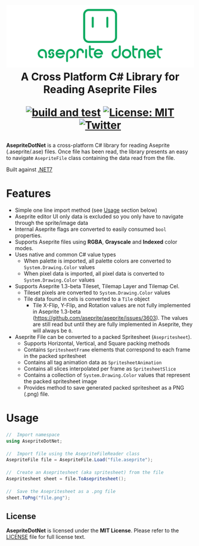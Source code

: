 <h1 align="center">
<img src="https://raw.githubusercontent.com/AristurtleDev/AsepriteDotNet/main/.github/images/aseprite-dotnet-banner.png" alt="AsepriteDotNet Logo">
<br/>
A Cross Platform C# Library for Reading Aseprite Files

[![build and test](https://github.com/AristurtleDev/AsepriteDotNet/actions/workflows/build-and-test.yml/badge.svg)](https://github.com/AristurtleDev/AsepriteDotNet/actions/workflows/build-and-test.yml)
[![License: MIT](https://img.shields.io/badge/📃%20license-MIT-blue?style=flat)](LICENSE)
[![Twitter](https://img.shields.io/badge/%20-Share%20On%20Twitter-555?style=flat&logo=twitter)](https://twitter.com/intent/tweet?text=AsepriteDotNet%20by%20%40aristurtledev%0A%0AA%20new%20cross-platform%20library%20in%20C%23%20for%20reading%20Aseprite%20.ase%2F.aseprite%20files.%20https%3A%2F%2Fgithub.com%2FAristurtleDev%2FAsepriteDotNet%0A%0A%23aseprite%20%23dotnet%20%23csharp%20%23oss%0A)
</h1>

**AsepriteDotNet** is a cross-platform C# library for reading Aseprite (.aseprite/.ase) files.  Once file has been read, the library presents an easy to navigate `AsepriteFile` class containing the data read from the file.

Built against [.NET7](https://dotnet.microsoft.com/en-us/)

# Features
* Simple one line import method (see [Usage](#usage) section below)
* Aseprite editor UI only data is excluded so you only have to navigate through the sprite/image data
* Internal Aseprite flags are converted to easily consumed `bool` properties.
* Supports Aseprite files using **RGBA**, **Grayscale** and **Indexed** color modes.
* Uses native and common C# value types
    * When palette is imported, all palette colors are converted to `System.Drawing.Color` values
    * When pixel data is imported, all pixel data is converted to `System.Drawing.Color` values
* Supports Aseprite 1.3-beta Tileset, Tilemap Layer and Tilemap Cel.
    * Tileset pixels are converted to `System.Drawing.Color` values
    * Tile data found in cels is converted to a `Tile` object
        * Tile X-Flip, Y-Flip, and Rotation values are not fully implemented in Aseprite 1.3-beta (https://github.com/aseprite/aseprite/issues/3603). The values are still read but until they are fully implemented in Aseprite, they will always be `0`.
* Aseprite File can be converted to a packed Spritesheet (`Asepritesheet`).
    * Supports Horizontal, Vertical, and Square packing methods
    * Contains `SpritesheetFrame` elements that correspond to each frame in the packed spritesheet
    * Contains all tag animation data as `SpritesheetAnimation`
    * Contains all slices interpolated per frame as `SpritesheetSlice`
    * Contains a collection of `System.Drawing.Color` values that represent the packed spritesheet image
    * Provides method to save generated packed spritesheet as a PNG (.png) file.

# Usage

```csharp
//  Import namespace
using AsepriteDotNet;

//  Import file using the AsepriteFileReader class
AsepriteFile file = AsepriteFile.Load("file.aseprite");

//  Create an Asepritesheet (aka spritesheet) from the file
Asepritesheet sheet = file.ToAsepritesheet();

//  Save the Asepritesheet as a .png file
sheet.ToPng("file.png");
```

## License
**AsepriteDotNet** is licensed under the **MIT License**.  Please refer to the [LICENSE](LICENSE) file for full license text.
